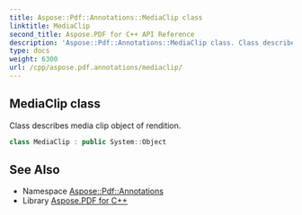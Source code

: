 ```yaml
---
title: Aspose::Pdf::Annotations::MediaClip class
linktitle: MediaClip
second_title: Aspose.PDF for C++ API Reference
description: 'Aspose::Pdf::Annotations::MediaClip class. Class describes media clip object of rendition in C++.'
type: docs
weight: 6300
url: /cpp/aspose.pdf.annotations/mediaclip/
---
```

## MediaClip class


Class describes media clip object of rendition.

```cpp
class MediaClip : public System::Object
```

## See Also

* Namespace [Aspose::Pdf::Annotations](../)
* Library [Aspose.PDF for C++](../../)
